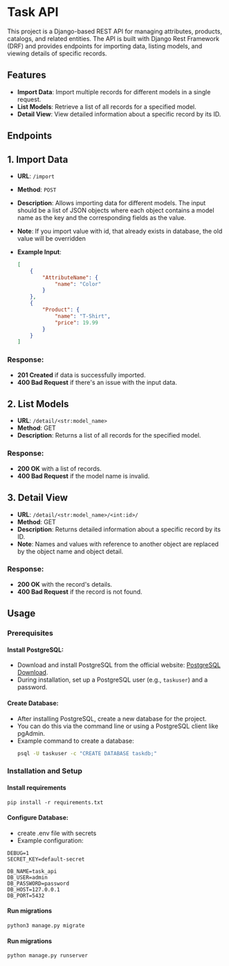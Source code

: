 # Task API

This project is a Django-based REST API for managing attributes, products, catalogs, and related entities. The API is built with Django Rest Framework (DRF) and provides endpoints for importing data, listing models, and viewing details of specific records.

## Features

- **Import Data**: Import multiple records for different models in a single request.
- **List Models**: Retrieve a list of all records for a specified model.
- **Detail View**: View detailed information about a specific record by its ID.

## Endpoints

## 1. Import Data

- **URL**: `/import`
- **Method**: `POST`
- **Description**: Allows importing data for different models. The input should be a list of JSON objects where each object contains a model name as the key and the corresponding fields as the value.
- **Note**: If you import value with id, that already exists in database, the old value will be overridden

- **Example Input**:
  ```json
  [
      {
          "AttributeName": {
              "name": "Color"
          }
      },
      {
          "Product": {
              "name": "T-Shirt",
              "price": 19.99
          }
      }
  ]

### Response:
- **201 Created** if data is successfully imported.
- **400 Bad Request** if there's an issue with the input data.

## 2. List Models

- **URL**: `/detail/<str:model_name>`
- **Method**: GET
- **Description**: Returns a list of all records for the specified model.

### Response:
- **200 OK** with a list of records.
- **400 Bad Request** if the model name is invalid.

## 3. Detail View

- **URL**: `/detail/<str:model_name>/<int:id>/`
- **Method**: GET
- **Description**: Returns detailed information about a specific record by its ID.
- **Note**: Names and values with reference to another object are replaced by the object name and object detail.

### Response:
- **200 OK** with the record's details.
- **400 Bad Request** if the record is not found.

## Usage

### Prerequisites

#### Install PostgreSQL:
- Download and install PostgreSQL from the official website: [PostgreSQL Download](https://www.postgresql.org/download/).
- During installation, set up a PostgreSQL user (e.g., `taskuser`) and a password.

#### Create Database:
- After installing PostgreSQL, create a new database for the project.
- You can do this via the command line or using a PostgreSQL client like pgAdmin.
- Example command to create a database:
  ```bash
  psql -U taskuser -c "CREATE DATABASE taskdb;"
  ```

### Installation and Setup


#### Install requirements
  ```
  pip install -r requirements.txt
  ```

#### Configure Database:
- create .env file with secrets
- Example configuration:
```
DEBUG=1
SECRET_KEY=default-secret

DB_NAME=task_api
DB_USER=admin
DB_PASSWORD=password
DB_HOST=127.0.0.1
DB_PORT=5432
```

#### Run migrations
```
python3 manage.py migrate
```

#### Run migrations
```
python manage.py runserver
```


